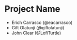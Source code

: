 # Project Name
- Erich Carrasco (@eacarrasco)
- Gift Olatunji (@giftolatunji)
- John Clear (@LofiTurtle)